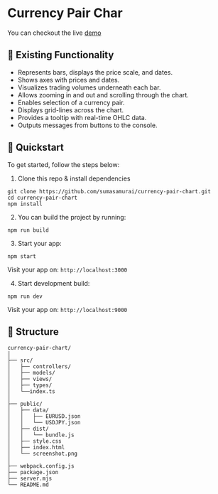 # Currency Pair Char

You can checkout the live [demo](https://currency-pair-chart-v2.surge.sh/)

## 🎯 Existing Functionality
- Represents bars, displays the price scale, and dates.
- Shows axes with prices and dates.
- Visualizes trading volumes underneath each bar.
- Allows zooming in and out and scrolling through the chart.
- Enables selection of a currency pair.
- Displays grid-lines across the chart.
- Provides a tooltip with real-time OHLC data.
- Outputs messages from buttons to the console.

## 🚀 Quickstart

To get started, follow the steps below:

1. Clone this repo & install dependencies

```
git clone https://github.com/sumasamurai/currency-pair-chart.git
cd currency-pair-chart
npm install
```

2. You can build the project by running:

```
npm run build
```

3. Start your app:

```
npm start
```

Visit your app on: `http://localhost:3000`

4. Start development build:

```
npm run dev
```

Visit your app on: `http://localhost:9000`


## 📂 Structure
```
currency-pair-chart/
│
├── src/
│   ├── controllers/
│   ├── models/
│   ├── views/
│   ├── types/
│   └──index.ts
│ 
├── public/
│   ├── data/
│   │   ├── EURUSD.json
│   │   └── USDJPY.json
│   ├── dist/
│   │   └── bundle.js
│   ├── style.css
│   ├── index.html
│   └── screenshot.png 
│ 
├── webpack.config.js
├── package.json
├── server.mjs
└── README.md
```